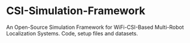 # CSI-Simulation-Framework
An Open-Source Simulation Framework for WiFi-CSI-Based Multi-Robot Localization Systems. Code, setup files and datasets.
